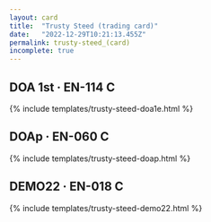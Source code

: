 ```yaml
---
layout: card
title:  "Trusty Steed (trading card)"
date:   "2022-12-29T10:21:13.455Z"
permalink: trusty-steed_(card)
incomplete: true
---
```


## DOA 1st &middot; EN-114 C

{% include templates/trusty-steed-doa1e.html %}


## DOAp &middot; EN-060 C

{% include templates/trusty-steed-doap.html %}


## DEMO22 &middot; EN-018 C

{% include templates/trusty-steed-demo22.html %}
